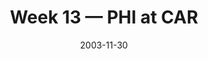---
layout: game
title: Week 13 — PHI at CAR
season: 2003
game_id: 2003_13_PHI_CAR
week: 13
date: 2003-11-30
home_team: CAR
away_team: PHI
final_home: 16
final_away: 25
pbp_url: /assets/data/pbp/2003/2003_13_PHI_CAR.csv.gz
---